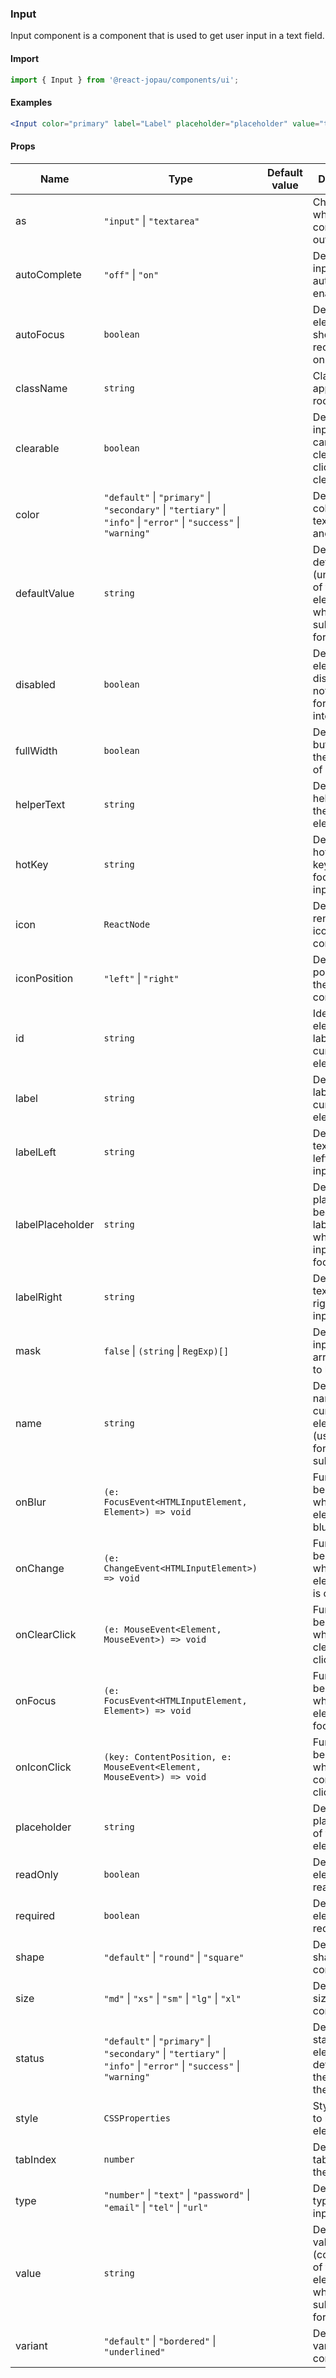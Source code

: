 ### Input

Input component is a component that is used to get user input in a text field.

#### Import

```jsx
import { Input } from '@react-jopau/components/ui';
```

#### Examples

```jsx
<Input color="primary" label="Label" placeholder="placeholder" value="text" />
```

#### Props

| Name             | Type                                                                                                               | Default value | Description                                                                                   |
| ---------------- | ------------------------------------------------------------------------------------------------------------------ | ------------- | --------------------------------------------------------------------------------------------- |
| as               | `"input"` \| `"textarea"`                                                                                          |               | Changes which tag component outputs                                                           |
| autoComplete     | `"off"` \| `"on"`                                                                                                  |               | Defines if the input has autocomplete enabled.                                                |
| autoFocus        | `boolean`                                                                                                          |               | Defines the element should receive focus on render.                                           |
| className        | `string`                                                                                                           |               | Classnames applied to root element                                                            |
| clearable        | `boolean`                                                                                                          |               | Defines if the input element can be cleared by clicking the clear button.                     |
| color            | `"default"` \| `"primary"` \| `"secondary"` \| `"tertiary"` \| `"info"` \| `"error"` \| `"success"` \| `"warning"` |               | Defines the color of input text, border and label.                                            |
| defaultValue     | `string`                                                                                                           |               | Defines the default value (uncontrolled) of the current element, used when submitting a form. |
| disabled         | `boolean`                                                                                                          |               | Defines if the element is disabled and not available for interaction.                         |
| fullWidth        | `boolean`                                                                                                          |               | Defines if the button takes the full width of its parent.                                     |
| helperText       | `string`                                                                                                           |               | Defines the helper text of the input element.                                                 |
| hotKey           | `string`                                                                                                           |               | Defines the hot keybinding to focus the input element.                                        |
| icon             | `ReactNode`                                                                                                        |               | Defines the render of the icon of the component.                                              |
| iconPosition     | `"left"` \| `"right"`                                                                                              |               | Defines the position of the icon in the component.                                            |
| id               | `string`                                                                                                           |               | Identifies the element that labels the current element.                                       |
| label            | `string`                                                                                                           |               | Defines the label of the current element.                                                     |
| labelLeft        | `string`                                                                                                           |               | Defines the text label at left of the input                                                   |
| labelPlaceholder | `string`                                                                                                           |               | Defines the placeholder, it becomes a label element when the input is focused.                |
| labelRight       | `string`                                                                                                           |               | Defines the text label at right of the input                                                  |
| mask             | `false` \| `(string` \| `RegExp)[]`                                                                                |               | Defines the input mask array pattern to be used.                                              |
| name             | `string`                                                                                                           |               | Define the name for the current element (used for form submission).                           |
| onBlur           | `(e: FocusEvent<HTMLInputElement, Element>) => void`                                                               |               | Function to be called when the element is blurred.                                            |
| onChange         | `(e: ChangeEvent<HTMLInputElement>) => void`                                                                       |               | Function to be called when the element value is changed.                                      |
| onClearClick     | `(e: MouseEvent<Element, MouseEvent>) => void`                                                                     |               | Function to be called when the clear button is clicked.                                       |
| onFocus          | `(e: FocusEvent<HTMLInputElement, Element>) => void`                                                               |               | Function to be called when the element is focused.                                            |
| onIconClick      | `(key: ContentPosition, e: MouseEvent<Element, MouseEvent>) => void`                                               |               | Function to be called when the content is clicked.                                            |
| placeholder      | `string`                                                                                                           |               | Defines the placeholder of the input element.                                                 |
| readOnly         | `boolean`                                                                                                          |               | Defines if the element is read-only.                                                          |
| required         | `boolean`                                                                                                          |               | Defines if the element is required.                                                           |
| shape            | `"default"` \| `"round"` \| `"square"`                                                                             |               | Defines the shape of the component.                                                           |
| size             | `"md"` \| `"xs"` \| `"sm"` \| `"lg"` \| `"xl"`                                                                     |               | Defines the size of the component.                                                            |
| status           | `"default"` \| `"primary"` \| `"secondary"` \| `"tertiary"` \| `"info"` \| `"error"` \| `"success"` \| `"warning"` |               | Defines the status of the element and determines the color of the border.                     |
| style            | `CSSProperties`                                                                                                    |               | Styles applied to root element                                                                |
| tabIndex         | `number`                                                                                                           |               | Defines the tab order of the element.                                                         |
| type             | `"number"` \| `"text"` \| `"password"` \| `"email"` \| `"tel"` \| `"url"`                                          |               | Defines the type of the input element.                                                        |
| value            | `string`                                                                                                           |               | Defines the value (controlled) of the current element, used when submitting a form.           |
| variant          | `"default"` \| `"bordered"` \| `"underlined"`                                                                      |               | Defines the variant of the component.                                                         |
